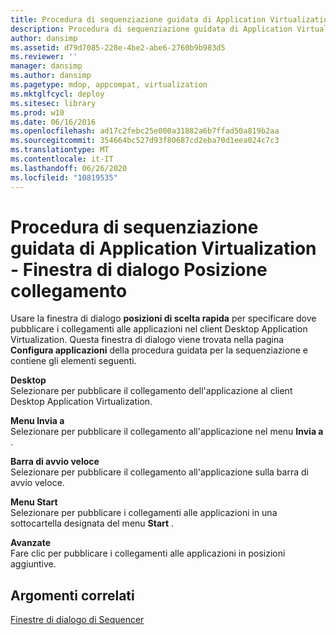 ```yaml
---
title: Procedura di sequenziazione guidata di Application Virtualization - Finestra di dialogo Posizione collegamento
description: Procedura di sequenziazione guidata di Application Virtualization - Finestra di dialogo Posizione collegamento
author: dansimp
ms.assetid: d79d7085-228e-4be2-abe6-2760b9b983d5
ms.reviewer: ''
manager: dansimp
ms.author: dansimp
ms.pagetype: mdop, appcompat, virtualization
ms.mktglfcycl: deploy
ms.sitesec: library
ms.prod: w10
ms.date: 06/16/2016
ms.openlocfilehash: ad17c2febc25e000a31882a6b7ffad50a819b2aa
ms.sourcegitcommit: 354664bc527d93f80687cd2eba70d1eea024c7c3
ms.translationtype: MT
ms.contentlocale: it-IT
ms.lasthandoff: 06/26/2020
ms.locfileid: "10819535"
---
```

# Procedura di sequenziazione guidata di Application Virtualization - Finestra di dialogo Posizione collegamento


Usare la finestra di dialogo **posizioni di scelta rapida** per specificare dove pubblicare i collegamenti alle applicazioni nel client Desktop Application Virtualization. Questa finestra di dialogo viene trovata nella pagina **Configura applicazioni** della procedura guidata per la sequenziazione e contiene gli elementi seguenti.

<a href="" id="desktop"></a>**Desktop**  
Selezionare per pubblicare il collegamento dell'applicazione al client Desktop Application Virtualization.

<a href="" id="send-to-menu"></a>**Menu Invia a**  
Selezionare per pubblicare il collegamento all'applicazione nel menu **Invia a** .

<a href="" id="quick-launch-toolbar"></a>**Barra di avvio veloce**  
Selezionare per pubblicare il collegamento all'applicazione sulla barra di avvio veloce.

<a href="" id="start-menu"></a>**Menu Start**  
Selezionare per pubblicare i collegamenti alle applicazioni in una sottocartella designata del menu **Start** .

<a href="" id="advanced"></a>**Avanzate**  
Fare clic per pubblicare i collegamenti alle applicazioni in posizioni aggiuntive.

## Argomenti correlati


[Finestre di dialogo di Sequencer](sequencer-dialog-boxes.md)

 

 





